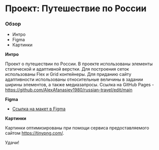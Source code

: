 # Проект: Путешествие по России

### Обзор
* Интро
* Figma
* Картинки

**Интро**

Проект о путешествии по России.
В проекте использованы элементы статической и адаптивной верстки.
Для построения сеток использованы Flex и Grid контейнеры.
Для приданию сайту адаптивности использованы относительные величины в задании ширины элементов, а также медиазапросы.
Ссылка на GitHub Pages - https://github.com/AlexAfanasiev1980/russian-travel/edit/main

**Figma**

* [Ссылка на макет в Figma](https://www.figma.com/file/5S2WSbEFL6awjVWJ0NWL8Q/Sprint-3_-Russia-_-desktop-mobile?node-id=28503%3A0)

**Картинки**

Картинки оптимизированы при помощи сервиса предоставляемого сайтом https://tinypng.com/.

Удачи!
